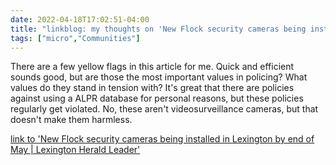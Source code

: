 ```yaml
---
date: 2022-04-18T17:02:51-04:00
title: "linkblog: my thoughts on 'New Flock security cameras being installed in Lexington by end of May | Lexington Herald Leader'"
tags: ["micro","Communities"]
---
```

There are a few yellow flags in this article for me. Quick and efficient sounds good, but are those the most important values in policing? What values do they stand in tension with? It's great that there are policies against using a ALPR database for personal reasons, but these policies regularly get violated. No, these aren't videosurveillance cameras, but that doesn't make them harmless.
 
[link to 'New Flock security cameras being installed in Lexington by end of May | Lexington Herald Leader'](https://www.kentucky.com/news/local/crime/article260457097.html)

